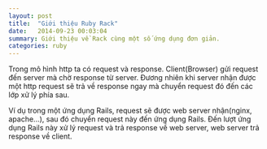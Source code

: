 ```yaml
---
layout: post
title:  "Giới thiệu Ruby Rack"
date:   2014-09-23 00:03:04
summary: Giới thiệu về Rack cùng một số ứng dụng đơn giản.
categories: ruby
---
```


Trong mô hình http ta có request và response. Client(Browser) gửi request đến server mà chờ response từ server.
Đương nhiên khi server nhận được một http request sẽ trả về response ngay mà chuyển request đó đến các lớp xử lý
phía sau.

Ví dụ trong một ứng dụng Rails, request sẽ được web server nhận(nginx, apache...), sau đó chuyển request này đến ứng dụng
Rails. Đến lượt ứng dụng Rails này xử lý request và trả response về web server, web server trả response về client.
